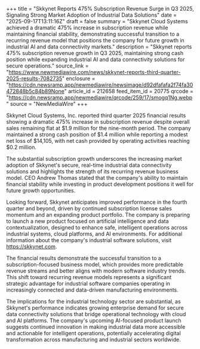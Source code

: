 +++
title = "Skkynet Reports 475% Subscription Revenue Surge in Q3 2025, Signaling Strong Market Adoption of Industrial Data Solutions"
date = "2025-09-17T13:11:16Z"
draft = false
summary = "Skkynet Cloud Systems achieved a dramatic 475% increase in subscription revenue while maintaining financial stability, demonstrating successful transition to a recurring revenue model that positions the company for future growth in industrial AI and data connectivity markets."
description = "Skkynet reports 475% subscription revenue growth in Q3 2025, maintaining strong cash position while expanding industrial AI and data connectivity solutions for secure operations."
source_link = "https://www.newmediawire.com/news/skkynet-reports-third-quarter-2025-results-7082735"
enclosure = "https://cdn.newsramp.app/newmediawire/newsimage/d92dfafafa2f74fa30472848b5c84b89None"
article_id = 212658
feed_item_id = 20775
qrcode = "https://cdn.newsramp.app/newmediawire/qrcode/259/17/smogq1Ng.webp"
source = "NewMediaWire"
+++

<p>Skkynet Cloud Systems, Inc. reported third quarter 2025 financial results showing a dramatic 475% increase in subscription revenue despite overall sales remaining flat at $1.9 million for the nine-month period. The company maintained a strong cash position of $1.4 million while reporting a modest net loss of $14,105, with net cash provided by operating activities reaching $0.2 million.</p><p>The substantial subscription growth underscores the increasing market adoption of Skkynet's secure, real-time industrial data connectivity solutions and highlights the strength of its recurring revenue business model. CEO Andrew Thomas stated that the company's ability to maintain financial stability while investing in product development positions it well for future growth opportunities.</p><p>Looking forward, Skkynet anticipates improved performance in the fourth quarter and beyond, driven by continued subscription license sales momentum and an expanding product portfolio. The company is preparing to launch a new product focused on artificial intelligence and data contextualization, designed to enhance safe, intelligent operations across industrial systems, cloud platforms, and AI environments. For additional information about the company's industrial software solutions, visit <a href="https://skkynet.com" rel="nofollow" target="_blank">https://skkynet.com</a>.</p><p>The financial results demonstrate the successful transition to a subscription-focused business model, which provides more predictable revenue streams and better aligns with modern software industry trends. This shift toward recurring revenue models represents a significant strategic advantage for industrial software companies operating in increasingly connected and data-driven manufacturing environments.</p><p>The implications for the industrial technology sector are substantial, as Skkynet's performance indicates growing enterprise demand for secure data connectivity solutions that bridge operational technology with cloud and AI platforms. The company's upcoming AI-focused product launch suggests continued innovation in making industrial data more accessible and actionable for intelligent operations, potentially accelerating digital transformation across manufacturing and industrial sectors worldwide.</p>